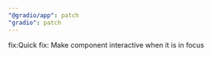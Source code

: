 ```yaml
---
"@gradio/app": patch
"gradio": patch
---
```


fix:Quick fix: Make component interactive when it is in focus
